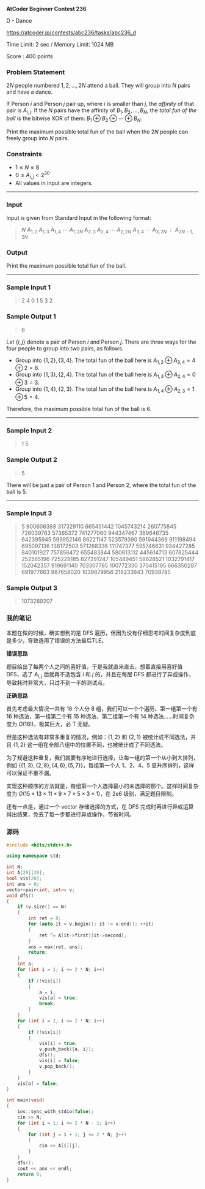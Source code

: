 **AtCoder Beginner Contest 236**

D - Dance

https://atcoder.jp/contests/abc236/tasks/abc236_d

<!--more-->

Time Limit: 2 sec / Memory Limit: 1024 MB

Score : $400$ points

### Problem Statement

$2N$ people numbered $1, 2, \ldots, 2N$ attend a ball. They will group into $N$ pairs and have a dance.

If Person $i$ and Person $j$ pair up, where $i$ is smaller than $j$, the *affinity* of that pair is $A_{i, j}$.
If the $N$ pairs have the affinity of $B_1, B_2, \ldots, B_N$, the *total fun of the ball* is the bitwise XOR of them: $B_1 \oplus B_2 \oplus \cdots \oplus B_N$​.

Print the maximum possible total fun of the ball when the $2N$ people can freely group into $N$ pairs.

### Constraints

- $1 \leq N \leq 8$
- $0 \leq A_{i, j} < 2^{30}$
- All values in input are integers.

------

### Input

Input is given from Standard Input in the following format:

> $N$
> $A_{1, 2}$    $A_{1, 3}$    $A_{1, 4}$    $\cdots$    $A_{1, 2N}$
> $A_{2,3}$    $A_{2, 4}$    $\cdots$    $A_{2, 2N}$
> $A_{3, 4}$    $\cdots$    $A_{3, 2N}$
> $\vdots$
> $A_{2N-1, 2N}$

### Output

Print the maximum possible total fun of the ball.

------

### Sample Input 1

> 2
> 4 0 1
> 5 3
> 2

### Sample Output 1

> 6

Let $\lbrace i, j\rbrace$ denote a pair of Person $i$ and Person $j$. There are three ways for the four people to group into two pairs, as follows.

- Group into $\lbrace 1, 2\rbrace, \lbrace 3, 4\rbrace$. The total fun of the ball here is $A_{1, 2} \oplus A_{3, 4} = 4 \oplus 2 = 6$.
- Group into $\lbrace 1, 3\rbrace, \lbrace 2, 4\rbrace$. The total fun of the ball here is $A_{1, 3} \oplus A_{2, 4} = 0 \oplus 3 = 3$.
- Group into $\lbrace 1, 4\rbrace, \lbrace 2, 3\rbrace$. The total fun of the ball here is $A_{1, 4} \oplus A_{2, 3} = 1 \oplus 5 = 4$.

Therefore, the maximum possible total fun of the ball is $6$.

------

### Sample Input 2

> 1
> 5

### Sample Output 2

> 5

There will be just a pair of Person $1$ and Person $2$, where the total fun of the ball is $5$.

------

### Sample Input 3

> 5
> 900606388 317329110 665451442 1045743214 260775845 726039763 57365372 741277060 944347467
> 369646735 642395945 599952146 86221147 523579390 591944369 911198494 695097136
> 138172503 571268336 111747377 595746631 934427285 840101927 757856472
> 655483844 580613112 445614713 607825444 252585196 725229185
> 827291247 105489451 58628521 1032791417 152042357
> 919691140 703307785 100772330 370415195
> 666350287 691977663 987658020
> 1039679956 218233643
> 70938785

### Sample Output 3

> 1073289207

### 我的笔记

本题在做的时候，确实想到的是 DFS 遍历，但因为没有仔细思考时间复杂度到底是多少，导致选用了错误的方法最后TLE。

**错误思路**

题目给出了每两个人之间的喜好值，于是我就直来直去，想着直接用喜好值 DFS，选了 $A_{i,j}$ 后就再不选包含 $i$ 和 $j$ 的，并且在每层 DFS 都进行了异或操作，导致耗时非常大，只过不到一半的测试点。

**正确思路**

首先考虑最大情况一共有 16 个人分 8 组，我们可以一个个遍历，第一组第一个有 16 种选法，第一组第二个有 15 种选法，第二组第一个有 14 种选法……时间复杂度为 $O(16!)$，极其巨大，必 T 无疑。

但是这种选法有非常多重复的情况，例如：$\{1,2\}$ 和 $\{2,1\}$ 被统计成不同选法，并且 $\{1,2\}$ 这一组在全部八组中的位置不同，也被统计成了不同选法。

为了规避这种重复，我们就要有序地进行选择，让每一组的第一个从小到大排列，例如 $\big\{\{1,3\},\{2,8\},\{4,6\},\{5,7\}\big\}$，每组第一个人 1、2、4、5 呈升序排列，这样可以保证不重不漏。

实现这种顺序的方法就是，每组第一个人选择最小的未选择的那个。这样时间复杂度为 $O(15×13×11×9×7×5×3×1)$，在 2e6 级别，满足题目限制。

还有一点是，通过一个 vector 存储选择的方式，在 DFS 完成时再进行异或运算得出结果，免去了每一步都进行异或操作，节省时间。

### 源码

```cpp
#include <bits/stdc++.h>

using namespace std;

int N;
int A[20][20];
bool vis[20];
int ans = 0;
vector<pair<int, int>> v;
void dfs()
{
	if (v.size() == N)
	{
		int ret = 0;
		for (auto it = v.begin(); it != v.end(); ++it)
		{
			ret ^= A[it->first][it->second];
		}
		ans = max(ret, ans);
		return;
	}
	int a;
	for (int i = 1; i <= 2 * N; i++)
	{
		if (!vis[i])
		{
			a = i;
			vis[a] = true;
			break;
		}
	}
	for (int i = 1; i <= 2 * N; i++)
	{
		if (!vis[i])
		{
			vis[i] = true;
			v.push_back({a, i});
			dfs();
			vis[i] = false;
			v.pop_back();
		}
	}
	vis[a] = false;
}

int main(void)
{
	ios::sync_with_stdio(false);
	cin >> N;
	for (int i = 1; i <= 2 * N - 1; i++)
	{
		for (int j = i + 1; j <= 2 * N; j++)
		{
			cin >> A[i][j];
		}
	}
	dfs();
	cout << ans << endl;
	return 0;
}
```




